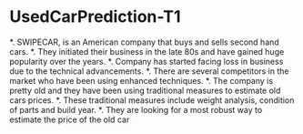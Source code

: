 # UsedCarPrediction-T1
*. SWIPECAR, is an American company that buys and sells second hand cars.
*. They initiated their business in the late 80s and have gained huge popularity over the years.
*. Company has started facing loss in business due to the technical advancements.
*. There are several competitors in the market who have been using enhanced techniques.
*. The company is pretty old and they have been using traditional measures to estimate old cars prices.
*. These traditional measures include weight analysis, condition of parts and build year.
*. They are looking for a most robust way to estimate the price of the old car

